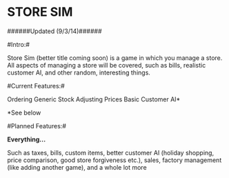 STORE SIM 
=========
######Updated (9/3/14)######

#Intro:#

Store Sim (better title coming soon) is a game in which you manage a store. All aspects of managing a store will be covered, such as bills, realistic customer AI, and other random, interesting things.

#Current Features:#

Ordering Generic Stock
Adjusting Prices
Basic Customer AI*

*See below

#Planned Features:#

**Everything...**

Such as taxes, bills, custom items, better customer AI (holiday shopping, price comparison, good store forgiveness etc.), sales, factory management (like adding another game), and a whole lot more